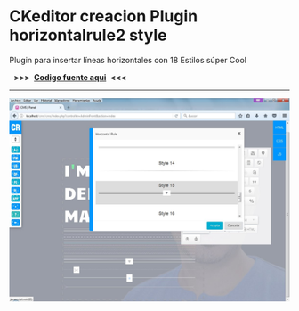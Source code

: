 # CKeditor creacion Plugin horizontalrule2 style #

Plugin para insertar líneas horizontales con 18 Estilos súper Cool
      

  **>>>**  [**Codigo fuente aqui**](https://github.com/dennysjmarquez/SOURCE-CODE-plugin-ckeditor-horizontalrule2-style)  **<<<**  


----------

![](https://raw.githubusercontent.com/dennysjmarquez/portfolio/master/2016/proyecto-CKeditor-creacion-Plugin-horizontalrule2-style/Image1.jpg)
